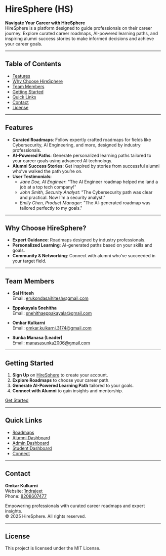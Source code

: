 # HireSphere (HS)

**Navigate Your Career with HireSphere**  
HireSphere is a platform designed to guide professionals on their career journey. Explore curated career roadmaps, AI-powered learning paths, and inspiring alumni success stories to make informed decisions and achieve your career goals.

---

## Table of Contents
- [Features](#features)
- [Why Choose HireSphere](#why-choose-hiresphere)
- [Team Members](#team-members)
- [Getting Started](#getting-started)
- [Quick Links](#quick-links)
- [Contact](#contact)
- [License](#license)

---

## Features
- **Curated Roadmaps**: Follow expertly crafted roadmaps for fields like Cybersecurity, AI Engineering, and more, designed by industry professionals.
- **AI-Powered Paths**: Generate personalized learning paths tailored to your career goals using advanced AI technology.
- **Alumni Success Stories**: Get inspired by stories from successful alumni who’ve walked the path you’re on.
- **User Testimonials**:
  - *Jane Doe, AI Engineer*: "The AI Engineer roadmap helped me land a job at a top tech company!"
  - *John Smith, Security Analyst*: "The Cybersecurity path was clear and practical. Now I’m a security analyst."
  - *Emily Chen, Product Manager*: "The AI-generated roadmap was tailored perfectly to my goals."

---

## Why Choose HireSphere?
- **Expert Guidance**: Roadmaps designed by industry professionals.
- **Personalized Learning**: AI-generated paths based on your skills and goals.
- **Community & Networking**: Connect with alumni who’ve succeeded in your target field.

---



## Team Members
- **Sai Hitesh**  
  Email: [erukondasaihitesh@gmail.com](mailto:erukondasaihitesh@gmail.com)

- **Eppakayala Snehitha**  
  Email: [snehithaeppakayala@gmail.com](mailto:snehithaeppakayala@gmail.com)

- **Omkar Kulkarni**  
  Email: [omkar.kulkarni.3174@gmail.com](mailto:omkar.kulkarni.3174@gmail.com)

- **Sunka Manasa (Leader)**  
  Email: [manasasunka2006@gmail.com](mailto:manasasunka2006@gmail.com)

---

## Getting Started
1. **Sign Up** on [HireSphere](#) to create your account.
2. **Explore Roadmaps** to choose your career path.
3. **Generate AI-Powered Learning Path** tailored to your goals.
4. **Connect with Alumni** to gain insights and mentorship.

[Get Started](#)

---

## Quick Links
- [Roadmaps](#)
- [Alumni Dashboard](#)
- [Admin Dashboard](#)
- [Student Dashboard](#)
- [Connect](#)

---

## Contact
**Omkar Kulkarni**  
Website: [1ndrajeet](https://1ndrajeet.is-a.dev/)  
Phone: [8208607477](tel:+918208607477)  

Empowering professionals with curated career roadmaps and expert insights.  
© 2025 HireSphere. All rights reserved.

---

## License
This project is licensed under the MIT License.
